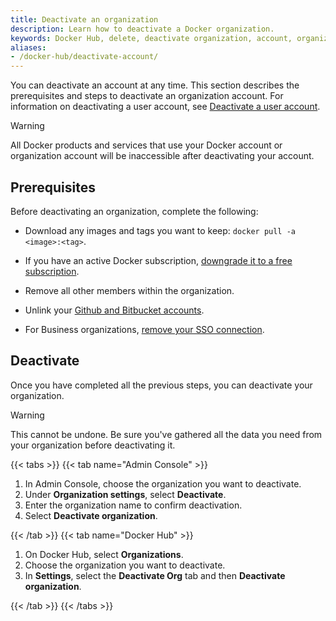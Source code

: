 ```yaml
---
title: Deactivate an organization
description: Learn how to deactivate a Docker organization.
keywords: Docker Hub, delete, deactivate organization, account, organization management
aliases:
- /docker-hub/deactivate-account/
---
```


You can deactivate an account at any time. This section describes the prerequisites and steps to deactivate an organization account. For information on deactivating a user account, see [Deactivate a user account](../accounts/deactivate-user-account.md).

> [!WARNING]
>
> All Docker products and services that use your Docker account or organization account will be inaccessible after deactivating your account.

## Prerequisites

Before deactivating an organization, complete the following:

- Download any images and tags you want to keep:
  `docker pull -a <image>:<tag>`.

- If you have an active Docker subscription, [downgrade it to a free subscription](../subscription/change.md).

- Remove all other members within the organization.

- Unlink your [Github and Bitbucket accounts](../docker-hub/repos/manage/builds/link-source.md#unlink-a-github-user-account).

- For Business organizations, [remove your SSO connection](../security/for-admins/single-sign-on/manage/#remove-an-organization).

## Deactivate

Once you have completed all the previous steps, you can deactivate your organization.

> [!WARNING]
>
> This cannot be undone. Be sure you've gathered all the data you need from your organization before deactivating it.

{{< tabs >}}
{{< tab name="Admin Console" >}}

1. In Admin Console, choose the organization you want to deactivate.
2. Under **Organization settings**, select **Deactivate**.
3. Enter the organization name to confirm deactivation.
4. Select **Deactivate organization**.

{{< /tab >}}
{{< tab name="Docker Hub" >}}

1. On Docker Hub, select **Organizations**.
2. Choose the organization you want to deactivate.
3. In **Settings**, select the **Deactivate Org** tab and then **Deactivate organization**.

{{< /tab >}}
{{< /tabs >}}
